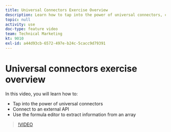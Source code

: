 ```yaml
---
title: Universal Connectors Exercise Overview
description: Learn how to tap into the power of universal connectors, connect to an external API, and extract information from an array, all in [!DNL Adobe Workfront Fusion].
topic: null
activity: use
doc-type: feature video
team: Technical Marketing
kt: 9010
exl-id: a44d93cb-6572-497e-b24c-5cacc9d79391
---
```

# Universal connectors exercise overview

In this video, you will learn how to:

* Tap into the power of universal connectors
* Connect to an external API 
* Use the formula editor to extract information from an array

>[!VIDEO](https://video.tv.adobe.com/v/335269/?quality=12)
